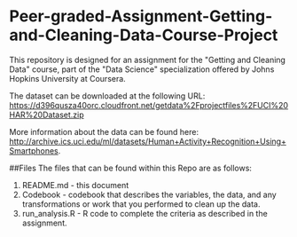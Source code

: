 # Peer-graded-Assignment-Getting-and-Cleaning-Data-Course-Project

This repository is designed for an assignment for the "Getting and Cleaning Data" course, part of the "Data Science" specialization offered by Johns Hopkins University at Coursera.

The dataset can be downloaded at the following URL: https://d396qusza40orc.cloudfront.net/getdata%2Fprojectfiles%2FUCI%20HAR%20Dataset.zip

More information about the data can be found here:
http://archive.ics.uci.edu/ml/datasets/Human+Activity+Recognition+Using+Smartphones.

##Files
The files that can be found within this Repo are as follows:  

1. README.md - this document  
2. Codebook - codebook that describes the variables, the data, and any transformations or work that you performed to clean up the data.  
2. run_analysis.R - R code to complete the criteria as described in the assignment.  
